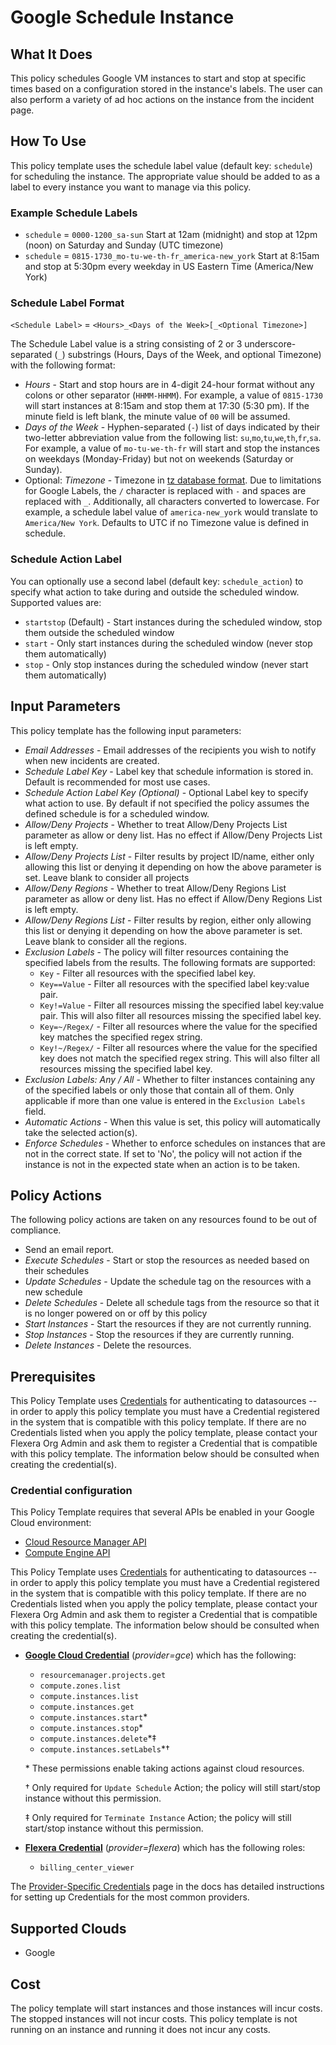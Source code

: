 # Google Schedule Instance

## What It Does

This policy schedules Google VM instances to start and stop at specific times based on a configuration stored in the instance's labels. The user can also perform a variety of ad hoc actions on the instance from the incident page.

## How To Use

This policy template uses the schedule label value (default key: `schedule`) for scheduling the instance. The appropriate value should be added to as a label to every instance you want to manage via this policy.

### Example Schedule Labels

- `schedule` = `0000-1200_sa-sun`
  Start at 12am (midnight) and stop at 12pm (noon) on Saturday and Sunday (UTC timezone)
- `schedule` = `0815-1730_mo-tu-we-th-fr_america-new_york`
  Start at 8:15am and stop at 5:30pm every weekday in US Eastern Time (America/New York)

### Schedule Label Format

`<Schedule Label>` = `<Hours>_<Days of the Week>[_<Optional Timezone>]`

The Schedule Label value is a string consisting of 2 or 3 underscore-separated (`_`) substrings (Hours, Days of the Week, and optional Timezone) with the following format:

- *Hours* - Start and stop hours are in 4-digit 24-hour format without any colons or other separator (`HHMM-HHMM`). For example, a value of `0815-1730` will start instances at 8:15am and stop them at 17:30 (5:30 pm). If the minute field is left blank, the minute value of `00` will be assumed.
- *Days of the Week* - Hyphen-separated (`-`) list of days indicated by their two-letter abbreviation value from the following list: `su`,`mo`,`tu`,`we`,`th`,`fr`,`sa`. For example, a value of `mo-tu-we-th-fr` will start and stop the instances on weekdays (Monday-Friday) but not on weekends (Saturday or Sunday).
- Optional: *Timezone* - Timezone in [tz database format](https://en.wikipedia.org/wiki/List_of_tz_database_time_zones). Due to limitations for Google Labels, the `/` character is replaced with `-` and spaces are replaced with `_`. Additionally, all characters converted to lowercase. For example, a schedule label value of `america-new_york` would translate to `America/New York`. Defaults to UTC if no Timezone value is defined in schedule.

### Schedule Action Label

You can optionally use a second label (default key: `schedule_action`) to specify what action to take during and outside the scheduled window. Supported values are:

- `startstop` (Default) - Start instances during the scheduled window, stop them outside the scheduled window
- `start` - Only start instances during the scheduled window (never stop them automatically)
- `stop` - Only stop instances during the scheduled window (never start them automatically)

## Input Parameters

This policy template has the following input parameters:

- *Email Addresses* - Email addresses of the recipients you wish to notify when new incidents are created.
- *Schedule Label Key* - Label key that schedule information is stored in. Default is recommended for most use cases.
- *Schedule Action Label Key (Optional)* - Optional Label key to specify what action to use. By default if not specified the policy assumes the defined schedule is for a scheduled window.
- *Allow/Deny Projects* - Whether to treat Allow/Deny Projects List parameter as allow or deny list. Has no effect if Allow/Deny Projects List is left empty.
- *Allow/Deny Projects List* - Filter results by project ID/name, either only allowing this list or denying it depending on how the above parameter is set. Leave blank to consider all projects
- *Allow/Deny Regions* - Whether to treat Allow/Deny Regions List parameter as allow or deny list. Has no effect if Allow/Deny Regions List is left empty.
- *Allow/Deny Regions List* - Filter results by region, either only allowing this list or denying it depending on how the above parameter is set. Leave blank to consider all the regions.
- *Exclusion Labels* - The policy will filter resources containing the specified labels from the results. The following formats are supported:
  - `Key` - Filter all resources with the specified label key.
  - `Key==Value` - Filter all resources with the specified label key:value pair.
  - `Key!=Value` - Filter all resources missing the specified label key:value pair. This will also filter all resources missing the specified label key.
  - `Key=~/Regex/` - Filter all resources where the value for the specified key matches the specified regex string.
  - `Key!~/Regex/` - Filter all resources where the value for the specified key does not match the specified regex string. This will also filter all resources missing the specified label key.
- *Exclusion Labels: Any / All* - Whether to filter instances containing any of the specified labels or only those that contain all of them. Only applicable if more than one value is entered in the `Exclusion Labels` field.
- *Automatic Actions* - When this value is set, this policy will automatically take the selected action(s).
- *Enforce Schedules* - Whether to enforce schedules on instances that are not in the correct state. If set to 'No', the policy will not action if the instance is not in the expected state when an action is to be taken.

## Policy Actions

The following policy actions are taken on any resources found to be out of compliance.

- Send an email report.
- *Execute Schedules* - Start or stop the resources as needed based on their schedules
- *Update Schedules* - Update the schedule tag on the resources with a new schedule
- *Delete Schedules* - Delete all schedule tags from the resource so that it is no longer powered on or off by this policy
- *Start Instances* - Start the resources if they are not currently running.
- *Stop Instances* - Stop the resources if they are currently running.
- *Delete Instances* - Delete the resources.

## Prerequisites

This Policy Template uses [Credentials](https://docs.flexera.com/flexera/EN/Automation/ManagingCredentialsExternal.htm) for authenticating to datasources -- in order to apply this policy template you must have a Credential registered in the system that is compatible with this policy template. If there are no Credentials listed when you apply the policy template, please contact your Flexera Org Admin and ask them to register a Credential that is compatible with this policy template. The information below should be consulted when creating the credential(s).

### Credential configuration

This Policy Template requires that several APIs be enabled in your Google Cloud environment:

- [Cloud Resource Manager API](https://console.cloud.google.com/flows/enableapi?apiid=cloudresourcemanager.googleapis.com)
- [Compute Engine API](https://console.cloud.google.com/flows/enableapi?apiid=compute.googleapis.com)

This Policy Template uses [Credentials](https://docs.flexera.com/flexera/EN/Automation/ManagingCredentialsExternal.htm) for authenticating to datasources -- in order to apply this policy template you must have a Credential registered in the system that is compatible with this policy template. If there are no Credentials listed when you apply the policy template, please contact your Flexera Org Admin and ask them to register a Credential that is compatible with this policy template. The information below should be consulted when creating the credential(s).

- [**Google Cloud Credential**](https://docs.flexera.com/flexera/EN/Automation/ProviderCredentials.htm#automationadmin_4083446696_1121577) (*provider=gce*) which has the following:
  - `resourcemanager.projects.get`
  - `compute.zones.list`
  - `compute.instances.list`
  - `compute.instances.get`
  - `compute.instances.start`*
  - `compute.instances.stop`*
  - `compute.instances.delete`*‡
  - `compute.instances.setLabels`*†

  \* These permissions enable taking actions against cloud resources.

  † Only required for `Update Schedule` Action; the policy will still start/stop instance without this permission.

  ‡ Only required for `Terminate Instance` Action; the policy will still start/stop instance without this permission.

- [**Flexera Credential**](https://docs.flexera.com/flexera/EN/Automation/ProviderCredentials.htm) (*provider=flexera*) which has the following roles:
  - `billing_center_viewer`

The [Provider-Specific Credentials](https://docs.flexera.com/flexera/EN/Automation/ProviderCredentials.htm) page in the docs has detailed instructions for setting up Credentials for the most common providers.

## Supported Clouds

- Google

## Cost

The policy template will start instances and those instances will incur costs. The stopped instances will not incur costs. This policy template is not running on an instance and running it does not incur any costs.
